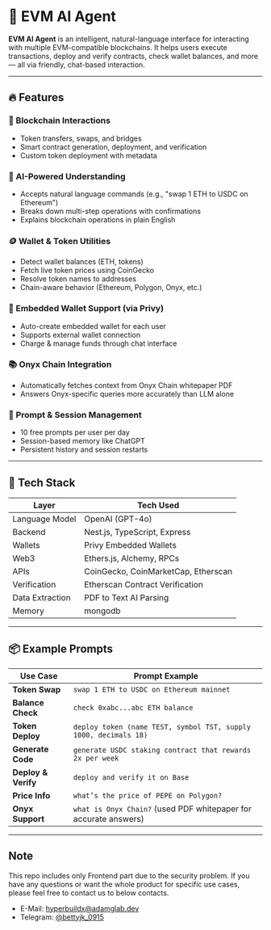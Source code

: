 # 🤖 EVM AI Agent

**EVM AI Agent** is an intelligent, natural-language interface for interacting with multiple EVM-compatible blockchains. It helps users execute transactions, deploy and verify contracts, check wallet balances, and more — all via friendly, chat-based interaction.

---

## 🔥 Features

### 🔧 Blockchain Interactions
- Token transfers, swaps, and bridges
- Smart contract generation, deployment, and verification
- Custom token deployment with metadata

### 🧠 AI-Powered Understanding
- Accepts natural language commands (e.g., "swap 1 ETH to USDC on Ethereum")
- Breaks down multi-step operations with confirmations
- Explains blockchain operations in plain English

### 🪙 Wallet & Token Utilities
- Detect wallet balances (ETH, tokens)
- Fetch live token prices using CoinGecko
- Resolve token names to addresses
- Chain-aware behavior (Ethereum, Polygon, Onyx, etc.)

### 🔐 Embedded Wallet Support (via Privy)
- Auto-create embedded wallet for each user
- Supports external wallet connection
- Charge & manage funds through chat interface

### 📚 Onyx Chain Integration
- Automatically fetches context from Onyx Chain whitepaper PDF
- Answers Onyx-specific queries more accurately than LLM alone

### 💬 Prompt & Session Management
- 10 free prompts per user per day
- Session-based memory like ChatGPT
- Persistent history and session restarts

---

## 🧠 Tech Stack

| Layer             | Tech Used                          |
|------------------|------------------------------------|
| Language Model    | OpenAI (GPT-4o)              |
| Backend           | Nest.js, TypeScript, Express        |
| Wallets           | Privy Embedded Wallets              |
| Web3              | Ethers.js, Alchemy, RPCs            |
| APIs              | CoinGecko, CoinMarketCap, Etherscan |
| Verification      | Etherscan Contract Verification     |
| Data Extraction   | PDF to Text AI Parsing              |
| Memory            | mongodb     |

---

## 📦 Example Prompts

| Use Case         | Prompt Example                                                    |
|------------------|-------------------------------------------------------------------|
| **Token Swap**   | `swap 1 ETH to USDC on Ethereum mainnet`                          |
| **Balance Check**| `check 0xabc...abc ETH balance`                                   |
| **Token Deploy** | `deploy token (name TEST, symbol TST, supply 1000, decimals 18)`  |
| **Generate Code**| `generate USDC staking contract that rewards 2x per week`         |
| **Deploy & Verify**| `deploy and verify it on Base`                                 |
| **Price Info**   | `what’s the price of PEPE on Polygon?`                            |
| **Onyx Support** | `what is Onyx Chain?` (used PDF whitepaper for accurate answers)  |

---

## Note
This repo includes only Frontend part due to the security problem.
If you have any questions or want the whole product for specific use cases, please feel free to contact us to below contacts.

- E-Mail: hyperbuildx@adamglab.dev
- Telegram: [@bettyjk_0915](https://t.me/bettyjk_0915)